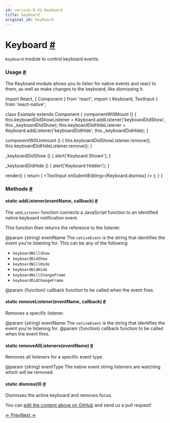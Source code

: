 ```yaml
---
id: version-0.41-keyboard
title: keyboard
original_id: keyboard
---
```

<a id="content"></a><h1><a class="anchor" name="keyboard"></a>Keyboard <a class="hash-link" href="docs/keyboard.html#keyboard">#</a></h1><div><div><p><code>Keyboard</code> module to control keyboard events.</p><h3><a class="anchor" name="usage"></a>Usage <a class="hash-link" href="docs/keyboard.html#usage">#</a></h3><p>The Keyboard module allows you to listen for native events and react to them, as
well as make changes to the keyboard, like dismissing it.</p><div class="prism language-javascript">import React<span class="token punctuation">,</span> <span class="token punctuation">{</span> Component <span class="token punctuation">}</span> from <span class="token string">'react'</span><span class="token punctuation">;</span>
import <span class="token punctuation">{</span> Keyboard<span class="token punctuation">,</span> TextInput <span class="token punctuation">}</span> from <span class="token string">'react-native'</span><span class="token punctuation">;</span>

class <span class="token class-name">Example</span> extends <span class="token class-name">Component</span> <span class="token punctuation">{</span>
  componentWillMount <span class="token punctuation">(</span><span class="token punctuation">)</span> <span class="token punctuation">{</span>
    <span class="token keyword">this</span><span class="token punctuation">.</span>keyboardDidShowListener <span class="token operator">=</span> Keyboard<span class="token punctuation">.</span><span class="token function">addListener<span class="token punctuation">(</span></span><span class="token string">'keyboardDidShow'</span><span class="token punctuation">,</span> <span class="token keyword">this</span><span class="token punctuation">.</span>_keyboardDidShow<span class="token punctuation">)</span><span class="token punctuation">;</span>
    <span class="token keyword">this</span><span class="token punctuation">.</span>keyboardDidHideListener <span class="token operator">=</span> Keyboard<span class="token punctuation">.</span><span class="token function">addListener<span class="token punctuation">(</span></span><span class="token string">'keyboardDidHide'</span><span class="token punctuation">,</span> <span class="token keyword">this</span><span class="token punctuation">.</span>_keyboardDidHide<span class="token punctuation">)</span><span class="token punctuation">;</span>
  <span class="token punctuation">}</span>

  componentWillUnmount <span class="token punctuation">(</span><span class="token punctuation">)</span> <span class="token punctuation">{</span>
    <span class="token keyword">this</span><span class="token punctuation">.</span>keyboardDidShowListener<span class="token punctuation">.</span><span class="token function">remove<span class="token punctuation">(</span></span><span class="token punctuation">)</span><span class="token punctuation">;</span>
    <span class="token keyword">this</span><span class="token punctuation">.</span>keyboardDidHideListener<span class="token punctuation">.</span><span class="token function">remove<span class="token punctuation">(</span></span><span class="token punctuation">)</span><span class="token punctuation">;</span>
  <span class="token punctuation">}</span>

  _keyboardDidShow <span class="token punctuation">(</span><span class="token punctuation">)</span> <span class="token punctuation">{</span>
    <span class="token function">alert<span class="token punctuation">(</span></span><span class="token string">'Keyboard Shown'</span><span class="token punctuation">)</span><span class="token punctuation">;</span>
  <span class="token punctuation">}</span>

  _keyboardDidHide <span class="token punctuation">(</span><span class="token punctuation">)</span> <span class="token punctuation">{</span>
    <span class="token function">alert<span class="token punctuation">(</span></span><span class="token string">'Keyboard Hidden'</span><span class="token punctuation">)</span><span class="token punctuation">;</span>
  <span class="token punctuation">}</span>

  <span class="token function">render<span class="token punctuation">(</span></span><span class="token punctuation">)</span> <span class="token punctuation">{</span>
    <span class="token keyword">return</span> <span class="token punctuation">(</span>
      &lt;TextInput
        onSubmitEditing<span class="token operator">=</span><span class="token punctuation">{</span>Keyboard<span class="token punctuation">.</span>dismiss<span class="token punctuation">}</span>
      <span class="token operator">/</span><span class="token operator">&gt;</span>
    <span class="token punctuation">)</span><span class="token punctuation">;</span>
  <span class="token punctuation">}</span>
<span class="token punctuation">}</span></div></div><span><h3><a class="anchor" name="methods"></a>Methods <a class="hash-link" href="docs/keyboard.html#methods">#</a></h3><div class="props"><div class="prop"><h4 class="methodTitle"><a class="anchor" name="addlistener"></a><span class="methodType">static </span>addListener<span class="methodType">(eventName, callback)</span> <a class="hash-link" href="docs/keyboard.html#addlistener">#</a></h4><div><p>The <code>addListener</code> function connects a JavaScript function to an identified native
keyboard notification event.</p><p>This function then returns the reference to the listener.</p><p>@param {string} eventName The <code>nativeEvent</code> is the string that identifies the event you're listening for.  This
can be any of the following:</p><ul><li><code>keyboardWillShow</code></li><li><code>keyboardDidShow</code></li><li><code>keyboardWillHide</code></li><li><code>keyboardDidHide</code></li><li><code>keyboardWillChangeFrame</code></li><li><code>keyboardDidChangeFrame</code></li></ul><p>@param {function} callback function to be called when the event fires.</p></div></div><div class="prop"><h4 class="methodTitle"><a class="anchor" name="removelistener"></a><span class="methodType">static </span>removeListener<span class="methodType">(eventName, callback)</span> <a class="hash-link" href="docs/keyboard.html#removelistener">#</a></h4><div><p>Removes a specific listener.</p><p>@param {string} eventName The <code>nativeEvent</code> is the string that identifies the event you're listening for.
@param {function} callback function to be called when the event fires.</p></div></div><div class="prop"><h4 class="methodTitle"><a class="anchor" name="removealllisteners"></a><span class="methodType">static </span>removeAllListeners<span class="methodType">(eventName)</span> <a class="hash-link" href="docs/keyboard.html#removealllisteners">#</a></h4><div><p>Removes all listeners for a specific event type.</p><p>@param {string} eventType The native event string listeners are watching which will be removed.</p></div></div><div class="prop"><h4 class="methodTitle"><a class="anchor" name="dismiss"></a><span class="methodType">static </span>dismiss<span class="methodType">(0)</span> <a class="hash-link" href="docs/keyboard.html#dismiss">#</a></h4><div><p>Dismisses the active keyboard and removes focus.</p></div></div></div></span></div><p class="edit-page-block">You can <a target="_blank" href="https://github.com/facebook/react-native/blob/master/Libraries/Components/Keyboard/Keyboard.js">edit the content above on GitHub</a> and send us a pull request!</p><div class="docs-prevnext"><a class="docs-prev" href="docs/interactionmanager.html#content">← Prev</a><a class="docs-next" href="docs/layoutanimation.html#content">Next →</a></div>